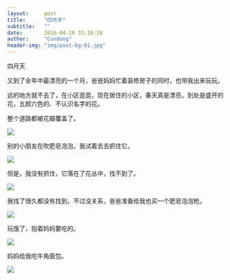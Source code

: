 ```yaml
---
layout:     post
title:      "四月天"
subtitle:   ""
date:       2016-04-10 15:10:18
author:     "Cundong"
header-img: "img/post-bg-01.jpg"
---
```


<p>
	四月天
</p>

<p>
	又到了全年中最漂亮的一个月，爸爸妈妈忙着装修房子的同时，也带我出来玩玩。
</p>

<p>
	远的地方就不去了，在小区逛逛，现在居住的小区，春天真是漂亮，到处是盛开的花，五颜六色的、不认识名字的花。
</p>

<p>
	整个道路都被花瓣覆盖了。
</p>

<a href="#">
    <img src="{{ site.baseurl }}/img/map_57.jpg">
</a>

<p>
	别的小朋友在吹肥皂泡泡，我试着去去抓住它。
</p>

<a href="#">
    <img src="{{ site.baseurl }}/img/map_59.jpg">
</a>

<p>
	但是，我没有抓住，它落在了花丛中，找不到了。
</p>

<a href="#">
    <img src="{{ site.baseurl }}/img/map_58.jpg">
</a>

<p>
	我找了很久都没有找到，不过没关系，爸爸准备给我也买一个肥皂泡泡枪。
</p>

<a href="#">
    <img src="{{ site.baseurl }}/img/map_62.jpg">
</a>

<p>
	玩饿了，抱着妈妈要吃的。
</p>

<a href="#">
    <img src="{{ site.baseurl }}/img/map_61.jpg">
</a>

<p>
	妈妈给我吃牛角面包。
</p>

<a href="#">
    <img src="{{ site.baseurl }}/img/map_60.jpg">
</a>